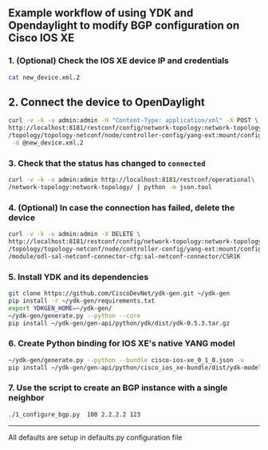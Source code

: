 ## Example workflow of using YDK and Opendaylight to modify BGP configuration on Cisco IOS XE

### 1. (Optional) Check the IOS XE device IP and credentials
```bash
cat new_device.xml.2
```

## 2. Connect the device to OpenDaylight
```bash
curl -v -k -u admin:admin -H "Content-Type: application/xml" -X POST \
http://localhost:8181/restconf/config/network-topology:network-topology\
/topology/topology-netconf/node/controller-config/yang-ext:mount/config:modules\
 -d @new_device.xml.2
```

### 3. Check that the status has changed to `connected`
```bash
curl -v -k -u admin:admin http://localhost:8181/restconf/operational\
/network-topology:network-topology/ | python -m json.tool
```

### 4. (Optional) In case the connection has failed, delete the device
```bash
curl -v -k -u admin:admin -X DELETE \
http://localhost:8181/restconf/config/network-topology:network-topology\
/topology/topology-netconf/node/controller-config/yang-ext:mount/config:modules\
/module/odl-sal-netconf-connector-cfg:sal-netconf-connector/CSR1K
```

### 5. Install YDK and its dependencies
```bash
git clone https://github.com/CiscoDevNet/ydk-gen.git ~/ydk-gen
pip install -r ~/ydk-gen/requirements.txt
export YDKGEN_HOME=~/ydk-gen/
~/ydk-gen/generate.py --python --core
pip install ~/ydk-gen/gen-api/python/ydk/dist/ydk-0.5.3.tar.gz
```

### 6. Create Python binding for IOS XE's native YANG model
```bash
~/ydk-gen/generate.py --python --bundle cisco-ios-xe_0_1_0.json -v
pip install ~/ydk-gen/gen-api/python/cisco_ios_xe-bundle/dist/ydk-models-cisco_ios_xe-0.1.0.tar.gz

```

### 7. Use the script to create an BGP instance with a single neighbor
```bash
./1_configure_bgp.py  100 2.2.2.2 123
```

---

All defaults are setup in defaults.py configuration file

